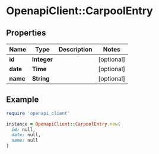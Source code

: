 # OpenapiClient::CarpoolEntry

## Properties

| Name | Type | Description | Notes |
| ---- | ---- | ----------- | ----- |
| **id** | **Integer** |  | [optional] |
| **date** | **Time** |  | [optional] |
| **name** | **String** |  | [optional] |

## Example

```ruby
require 'openapi_client'

instance = OpenapiClient::CarpoolEntry.new(
  id: null,
  date: null,
  name: null
)
```

